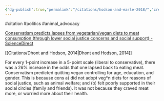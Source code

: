 ```yaml
---
{"dg-publish":true,"permalink":"/citations/hodson-and-earle-2018/","created":"2024-03-10T17:06:44.000+00:00","updated":"2025-09-28T23:47:07.108+01:00"}
---
```


#citation #politics #animal_advocacy 

[Conservatism predicts lapses from vegetarian/vegan diets to meat consumption (through lower social justice concerns and social support) - ScienceDirect](https://www.sciencedirect.com/science/article/abs/pii/S0195666316308923) 

[[Citations/Dhont and Hodson, 2014\|Dhont and Hodson, 2014]]

For every 1-point increase in a 5-point scale (liberal to conservative), there was a 26% increase in the odds that one lapsed back to eating meat. Conservatism predicted quitting vegan controlling for age, education, and gender. This is because cons a) did not adopt veg\*n diets for reasons of social justice, such as animal welfare; and (b) felt poorly supported in their social circles (family and friends). It was not because they craved meat more, or worried more about their health.